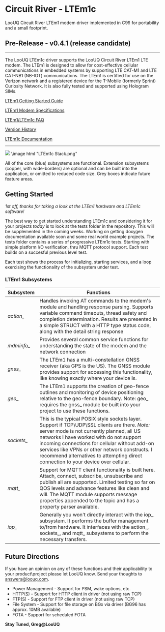 # Circuit River - LTEm1c 

LooUQ Circuit River
LTEm1 modem driver implemented in C99 for portability and a small footprint.

## Pre-Release - v0.4.1 (release candidate)
----

The LooUQ LTEm1c driver supports the LooUQ Circuit River LTEm1 LTE modem. The LTEm1 is designed to allow for cost-effective cellular communications in embedded systems by supporting LTE CAT-M1 and LTE CAT-NB1 (NB-IOT) communications. The LTEm1 is certified for use on the Verizon network and a registered device for the T-Mobile (formerly Sprint) Curiosity Network. It is also fully tested and supported using Hologram SIMs.

[LTEm1 Getting Started Guide](https://answers.loouq.com/en/support/solutions/articles/43000605438-ltem1-cellular-modem-starting-at-the-beginning)

[LTEm1 Modem Specifications](https://loouq.github.io/resources/CR-LTEM1_DataSheet.pdf)

[LTEm1/LTEm1c FAQ](https://github.com/LooUQ/CircuitRiver-LTEm1c/blob/master/LTEm1-FAQ.md)

[Version History](https://github.com/LooUQ/CircuitRiver-LTEm1c/blob/master/version-history.md)

[LTEm1c Documentation](https://loouq.github.io/sites/ltem1c_doxy/html/index.html)

----
![](https://github.com/LooUQ/CircuitRiver-LTEm1c/blob/master/LTEm1c%20Stack.png)
\image html "LTEm1c Stack.png"

All of the core (blue) subsystems are functional. Extension subsystems (copper, with wide-borders) are optional and can be built into the application, or omitted to reduced code size. Grey boxes indicate future feature areas. 


## Getting Started
*1st off, thanks for taking a look at the LTEm1 hardware and LTEm1c software!*

The best way to get started understanding LTEm1c and considering it for your projects *today* is to look at the tests folder in the repository. This will be supplemented in the coming weeks. Working on getting doxygen documentation available soon and some real world example projects. The tests folder contains a series of progressive LTEm1c tests. Starting with simple platform I/O verification, thru MQTT protocol support. Each test builds on a succesful previous level test.

Each test shows the process for initializing, starting services, and a loop exercising the functionality of the subsystem under test.

### LTEm1 Subsystems
| Subsystem | Functions |
| ---------  | --------- |
| *action_* | Handles invoking AT commands to the modem's module and handling response parsing. Supports variable command timeouts, thread safety and completion determination. Results are presented in a simple STRUCT with a HTTP type status code, along with the detail string response  |
| *mdminfo_* | Provides several common service functions for understanding the state of the modem and the network connection |
| *gnss_* | The LTEm1 has a multi-constellation GNSS receiver (aka GPS is the US). The GNSS module provides support for accessing this functionality, like knowing exactly where your device is. |
| *geo_* | The LTEm1 supports the creation of geo-fence outlines and monitoring of device positioning relative to the geo-fence boundary. Note: geo_ requires the gnss_ module be built into your project to use these functions. |
| *sockets_* | This is the typical POSIX style sockets layer. Support if TCP\UDP\SSL clients are there. *Note:* server mode is not currently planned, all US networks I have worked with do not support incoming connections for cellular without add-on services like VPNs or other network constructs. I recommend alternatives to attempting direct connection to your device over cellular. |
| *mqtt_* | Support for MQTT client functionality is built here. Attach, connect, subscribe, unsubscribe and publish all are supported. Limited testing so far on QOS levels and advance features like clean and will. The MQTT module supports message properties appended to the topic and has a property parser available. |
| *iop_* | Generally you won't directly interact with the iop_ subsystem. It performs the buffer management to/from hardware. It interfaces with the action_, sockets_, and mqtt_ subsystems to perform the necessary transfers.


## Future Directions
If you have an opinion on any of these functions and their applicability to your product\project please let LooUQ know. Send your thoughts to answers@loouq.com.
* Power Management - Support for PSM, wake options, etc.
* HTTP(S) - Support for HTTP client in driver (not using raw TCP)
* FTP(S) - Support for FTP client in driver (not using raw TCP)
* File System - Support for file storage on BGx via driver (BG96 has approx. 10MB available)
* FOTA - Support for scheduled FOTA 

**Stay Tuned, Greg@LooUQ**
